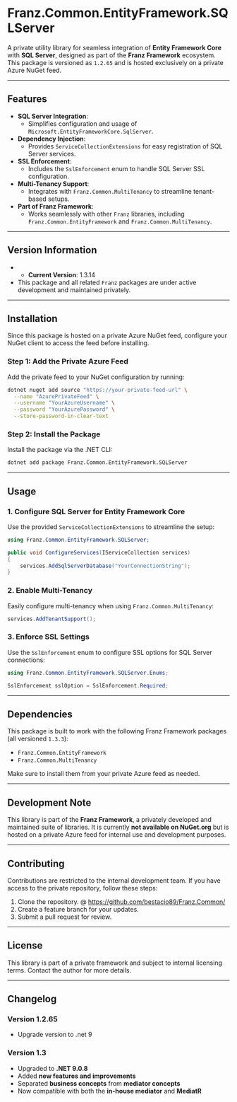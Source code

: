 ﻿# **Franz.Common.EntityFramework.SQLServer**

A private utility library for seamless integration of **Entity Framework Core** with **SQL Server**, designed as part of the **Franz Framework** ecosystem. This package is versioned as `1.2.65` and is hosted exclusively on a private Azure NuGet feed.

---

## **Features**

- **SQL Server Integration**:
  - Simplifies configuration and usage of `Microsoft.EntityFrameworkCore.SqlServer`.
- **Dependency Injection**:
  - Provides `ServiceCollectionExtensions` for easy registration of SQL Server services.
- **SSL Enforcement**:
  - Includes the `SslEnforcement` enum to handle SQL Server SSL configuration.
- **Multi-Tenancy Support**:
  - Integrates with `Franz.Common.MultiTenancy` to streamline tenant-based setups.
- **Part of Franz Framework**:
  - Works seamlessly with other `Franz` libraries, including `Franz.Common.EntityFramework` and `Franz.Common.MultiTenancy`.

---

## **Version Information**

- - **Current Version**: 1.3.14
- This package and all related `Franz` packages are under active development and maintained privately.

---

## **Installation**

Since this package is hosted on a private Azure NuGet feed, configure your NuGet client to access the feed before installing.

### **Step 1: Add the Private Azure Feed**
Add the private feed to your NuGet configuration by running:

```bash
dotnet nuget add source "https://your-private-feed-url" \
  --name "AzurePrivateFeed" \
  --username "YourAzureUsername" \
  --password "YourAzurePassword" \
  --store-password-in-clear-text
```

### **Step 2: Install the Package**
Install the package via the .NET CLI:

```bash
dotnet add package Franz.Common.EntityFramework.SQLServer  
```

---

## **Usage**

### **1. Configure SQL Server for Entity Framework Core**
Use the provided `ServiceCollectionExtensions` to streamline the setup:

```csharp
using Franz.Common.EntityFramework.SQLServer;

public void ConfigureServices(IServiceCollection services)
{
    services.AddSqlServerDatabase("YourConnectionString");
}
```

### **2. Enable Multi-Tenancy**
Easily configure multi-tenancy when using `Franz.Common.MultiTenancy`:

```csharp
services.AddTenantSupport();
```

### **3. Enforce SSL Settings**
Use the `SslEnforcement` enum to configure SSL options for SQL Server connections:

```csharp
using Franz.Common.EntityFramework.SQLServer.Enums;

SslEnforcement sslOption = SslEnforcement.Required;
```

---

## **Dependencies**

This package is built to work with the following Franz Framework packages (all versioned `1.3.3`):
- `Franz.Common.EntityFramework`
- `Franz.Common.MultiTenancy`

Make sure to install them from your private Azure feed as needed.

---

## **Development Note**

This library is part of the **Franz Framework**, a privately developed and maintained suite of libraries. It is currently **not available on NuGet.org** but is hosted on a private Azure feed for internal use and development purposes.

---

## **Contributing**

Contributions are restricted to the internal development team. If you have access to the private repository, follow these steps:
1. Clone the repository. @ https://github.com/bestacio89/Franz.Common/
2. Create a feature branch for your updates.
3. Submit a pull request for review.

---

## **License**

This library is part of a private framework and subject to internal licensing terms. Contact the author for more details.

---

## **Changelog**

### Version 1.2.65
- Upgrade version to .net 9

### Version 1.3
- Upgraded to **.NET 9.0.8**
- Added **new features and improvements**
- Separated **business concepts** from **mediator concepts**
- Now compatible with both the **in-house mediator** and **MediatR**